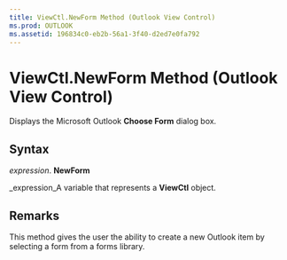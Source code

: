 ```yaml
---
title: ViewCtl.NewForm Method (Outlook View Control)
ms.prod: OUTLOOK
ms.assetid: 196834c0-eb2b-56a1-3f40-d2ed7e0fa792
---
```



# ViewCtl.NewForm Method (Outlook View Control)

Displays the Microsoft Outlook  **Choose Form** dialog box.


## Syntax

 _expression_. **NewForm**

 _expression_A variable that represents a  **ViewCtl** object.


## Remarks

This method gives the user the ability to create a new Outlook item by selecting a form from a forms library.



